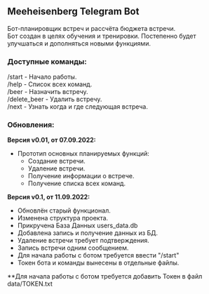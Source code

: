 ## Meeheisenberg Telegram Bot  

Бот-планировщик встреч и рассчёта бюджета встречи.  
Бот создан в целях обучения и тренировки. Постепенно будет улучшаться и дополняться новыми функциями.

### Доступные команды:  

/start - Начало работы.  
/help - Список всех команд.  
/beer - Назначить встречу.  
/delete_beer - Удалить встречу.  
/next - Узнать когда и где следующая встреча.  


### Обновления:
**Версия v0.01, от 07.09.2022:**
* Прототип основных планируемых функций:  
    * Создание встречи.
    * Удаление встречи.
    * Получение информации о встрече.
    * Получение списка всех команд.  

**Версия v0.1, от 11.09.2022:**  
* Обновлён старый функционал.
* Изменена структура проекта.
* Прикручена База Данных users_data.db
* Добавлена запись и получение данных из БД.
* Удаление встречи требует подтверждения.
* Запись встречи одним сообщением.
* Для начала работы с ботом требуется ввести "/start"
* Токен бота и команды вынесены в отдельные файлы.  

**Для начала работы с ботом требуется добавить Токен в файл data/TOKEN.txt


